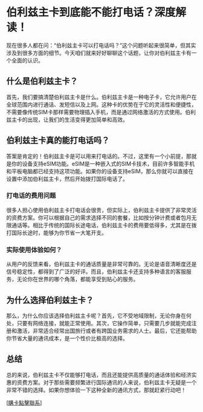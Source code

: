 # 伯利兹主卡到底能不能打电话？深度解读！

现在很多人都在问：“伯利兹主卡可以打电话吗？”这个问题听起来很简单，但其实涉及到很多方面的细节。今天咱们就来好好聊聊这个话题，让你对伯利兹主卡有一个全面的认识。

## 什么是伯利兹主卡？

首先，我们要搞清楚伯利兹主卡是什么。伯利兹主卡是一种电子卡，它允许用户在全球范围内进行通话、发短信以及上网。这种卡的优势在于它的灵活性和便捷性，不需要像传统SIM卡那样需要物理插入手机，而是通过网络激活的方式使用。伯利兹主卡的出现，让我们的生活变得更加简单和高效。

## 伯利兹主卡真的能打电话吗？

答案是肯定的！伯利兹主卡是可以用来打电话的。不过，这里有一个小前提，那就是你的设备支持eSIM功能。eSIM是一种嵌入式的SIM卡技术，目前许多智能手机和平板电脑都已经支持这项功能。如果你的设备支持eSIM，那么你就可以直接在设置中添加伯利兹主卡，然后开始拨打国际电话了。

### 打电话的费用问题

很多人担心使用伯利兹主卡打电话会很贵，但实际上，伯利兹主卡提供了非常灵活的资费方案。你可以根据自己的需求选择不同的套餐，比如按分钟计费或者包月无限通话等。相比于传统的国际长途电话，伯利兹主卡的费用要低得多，尤其是在拨打国际长途时，能够为你节省一大笔开支。

### 实际使用体验如何？

从用户的反馈来看，伯利兹主卡的通话质量是非常可靠的。无论是语音清晰度还是信号稳定性，都得到了广泛的好评。而且，伯利兹主卡还支持多种语言的客服服务，无论你在世界的哪个角落，都能享受到贴心的服务。

## 为什么选择伯利兹主卡？

那么，为什么你应该选择伯利兹主卡呢？首先，它不受地域限制，无论你身在何处，只要有网络连接，就能正常使用。其次，它操作简单，只需要几步就能完成注册和激活，非常适合经常出国旅行或者有跨国业务需求的人士。最后，它还能帮助你节省大量的通讯成本，是一个性价比极高的选择。

## 总结

总的来说，伯利兹主卡不仅能够打电话，而且还能提供高质量的通话体验和经济实惠的资费方案。对于那些需要频繁进行国际通讯的人来说，伯利兹主卡无疑是一个非常不错的选择。如果你想体验一下这种全新的通讯方式，那就赶紧行动吧！

[[購卡點擊聯系](https://t.me/s/esim1088)]